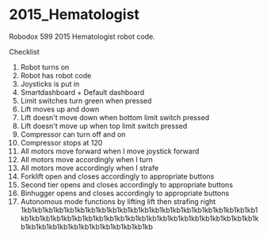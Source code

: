 # 2015_Hematologist
Robodox 599 2015 Hematologist robot code.

Checklist
  1. Robot turns on
  2. Robot has robot code
  3. Joysticks is put in
  4. Smartdashboard + Default dashboard
  5. Limit switches turn green when pressed
  6. Lift moves up and down
  7. Lift doesn't move down when bottom limit switch pressed
  8. Lift doesn't move up when top limit switch pressed
  10. Compressor can turn off and on
  11. Compressor stops at 120
  12. All motors move forward when I move joystick forward
  13. All motors move accordingly when I turn
  14. All motors move accordingly when I strafe
  15. Forklift open and closes accordingly to appropriate buttons
  16. Second tier opens and closes accordingly to appropriate buttons
  17. Binhugger opens and closes accordingly to appropriate buttons
  18. Autonomous mode functions by lifting lift then strafing right
1kb1kb1kb1kb1kb1kb1kb1kb1kb1kb1kb1kb1kb1kb1kb1kb1kb1kb1kb1kb1kb1kb1kb1kb1kb1kb1kb1kb1kb1kb1kb1kb1kb1kb1kb1kb1kb1kb1kb1kb1kb1kb1kb1kb1kb1kb1kb1kb1kb1kb1kb1kb1kb1kb1kb1kb1kb
